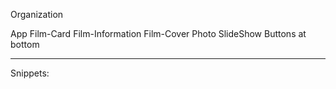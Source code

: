Organization

App
Film-Card
Film-Information
Film-Cover Photo
SlideShow Buttons at bottom


------
Snippets:
<FilmCard film={film} key={film.id}  />